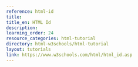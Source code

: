 ```yaml
---
reference: html-id
title:
title_en: HTML Id
description:
learning_order: 24
resource_categories: html-tutorial
directory: html-w3schools/html-tutorial
layout: tutorials
link: https://www.w3schools.com/html/html_id.asp
---
```

